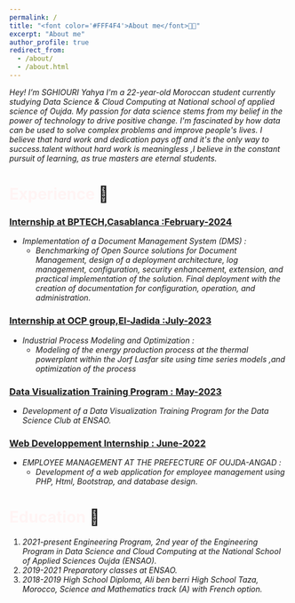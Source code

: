 ```yaml
---
permalink: /
title: "<font color='#FFF4F4'>About me</font>🧑‍💻"
excerpt: "About me"
author_profile: true
redirect_from: 
  - /about/
  - /about.html
---
```


*Hey! I’m SGHIOURI Yahya I'm a 22-year-old Moroccan student currently studying Data Science & Cloud Computing at National school of applied science of Oujda. My passion for data science stems from my belief in the power of technology to drive positive change. I'm fascinated by how data can be used to solve complex problems and improve people's lives. I  believe that hard work and dedication pays off and it's the only way to success.talent without hard work is meaningless ,I believe in the constant pursuit of learning, as true masters are eternal students.*

# <font color="#FFF4F4" >Experience</font> 🎒

### <b><u>Internship at BPTECH,Casablanca :February-2024</u></b>
- *Implementation of a Document Management System (DMS) :*
  - *Benchmarking of Open Source solutions for Document Management, design of a deployment architecture, log management, configuration, security enhancement, extension, and practical implementation of the solution. Final deployment with the creation of documentation for configuration, operation, and administration.*


### <b><u>Internship at OCP group,El-Jadida :July-2023</u></b>
- *Industrial Process Modeling and Optimization :*
  - *Modeling of the energy production process at the thermal powerplant within the Jorf Lasfar site using time series models ,and optimization of the process*

### <b><u>Data Visualization Training Program : May-2023</u></b>

- *Development of a Data Visualization Training Program for the Data Science Club at ENSAO.*

### <b><u>Web Developpement Internship : June-2022</u></b>

- *EMPLOYEE MANAGEMENT AT THE PREFECTURE OF OUJDA-ANGAD :*
   - *Development of a web application for employee management using PHP, Html, Bootstrap, and database design.*




# <font color="#FFF4F4">Education</font>  🏫

1. *2021-present Engineering Program, 2nd year of the Engineering Program in Data Science and Cloud Computing at the National School of Applied Sciences Oujda (ENSAO).* <br>
2. *2019-2021 Preparatory classes at ENSAO.* <br>
3. *2018-2019 High School Diploma, Ali ben berri High School Taza, Morocco, Science and Mathematics track (A) with French option.*

<!-- 
Site-wide configuration
------
The main configuration file for the site is in the base directory in [_config.yml](https://github.com/academicpages/academicpages.github.io/blob/master/_config.yml), which defines the content in the sidebars and other site-wide features. You will need to replace the default variables with ones about yourself and your site's github repository. The configuration file for the top menu is in [_data/navigation.yml](https://github.com/academicpages/academicpages.github.io/blob/master/_data/navigation.yml). For example, if you don't have a portfolio or blog posts, you can remove those items from that navigation.yml file to remove them from the header. 

Create content & metadata
------
For site content, there is one markdown file for each type of content, which are stored in directories like _publications, _talks, _posts, _teaching, or _pages. For example, each talk is a markdown file in the [_talks directory](https://github.com/academicpages/academicpages.github.io/tree/master/_talks). At the top of each markdown file is structured data in YAML about the talk, which the theme will parse to do lots of cool stuff. The same structured data about a talk is used to generate the list of talks on the [Talks page](https://academicpages.github.io/talks), each [individual page](https://academicpages.github.io/talks/2012-03-01-talk-1) for specific talks, the talks section for the [CV page](https://academicpages.github.io/cv), and the [map of places you've given a talk](https://academicpages.github.io/talkmap.html) (if you run this [python file](https://github.com/academicpages/academicpages.github.io/blob/master/talkmap.py) or [Jupyter notebook](https://github.com/academicpages/academicpages.github.io/blob/master/talkmap.ipynb), which creates the HTML for the map based on the contents of the _talks directory).

**Markdown generator**

I have also created [a set of Jupyter notebooks](https://github.com/academicpages/academicpages.github.io/tree/master/markdown_generator
) that converts a CSV containing structured data about talks or presentations into individual markdown files that will be properly formatted for the academicpages template. The sample CSVs in that directory are the ones I used to create my own personal website at stuartgeiger.com. My usual workflow is that I keep a spreadsheet of my publications and talks, then run the code in these notebooks to generate the markdown files, then commit and push them to the GitHub repository.

How to edit your site's GitHub repository
------
Many people use a git client to create files on their local computer and then push them to GitHub's servers. If you are not familiar with git, you can directly edit these configuration and markdown files directly in the github.com interface. Navigate to a file (like [this one](https://github.com/academicpages/academicpages.github.io/blob/master/_talks/2012-03-01-talk-1.md) and click the pencil icon in the top right of the content preview (to the right of the "Raw | Blame | History" buttons). You can delete a file by clicking the trashcan icon to the right of the pencil icon. You can also create new files or upload files by navigating to a directory and clicking the "Create new file" or "Upload files" buttons. 

Example: editing a markdown file for a talk
![Editing a markdown file for a talk](/images/editing-talk.png)

For more info
------
More info about configuring academicpages can be found in [the guide](https://academicpages.github.io/markdown/). The [guides for the Minimal Mistakes theme](https://mmistakes.github.io/minimal-mistakes/docs/configuration/) (which this theme was forked from) might also be helpful.
-->
